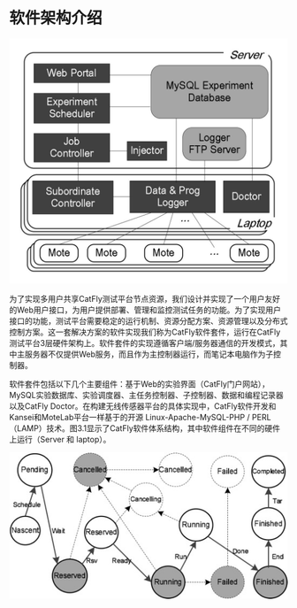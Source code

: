# 软件架构介绍

![软件架构图](..\附件\image19.jpg)

为了实现多用户共享CatFly测试平台节点资源，我们设计并实现了一个用户友好的Web用户接口，为用户提供部署、管理和监控测试任务的功能。为了实现用户接口的功能，测试平台需要稳定的运行机制、资源分配方案、资源管理以及分布式控制方案。这一套解决方案的软件实现我们称为CatFly软件套件，运行在CatFly测试平台3层硬件架构上。软件套件的实现遵循客户端/服务器通信的开发模式，其中主服务器不仅提供Web服务，而且作为主控制器运行，而笔记本电脑作为子控制器。

软件套件包括以下几个主要组件：基于Web的实验界面（CatFly门户网站），MySQL实验数据库、实验调度器、主任务控制器、子控制器、数据和编程记录器以及CatFly Doctor。在构建无线传感器平台的具体实现中，CatFly软件开发和Kansei和MoteLab平台一样基于的开源 Linux-Apache-MySQL-PHP / PERL（LAMP）技术。图3.1显示了CatFly软件体系结构，其中软件组件在不同的硬件上运行（Server 和 laptop）。

![状态转换](..\附件\image40.jpeg)